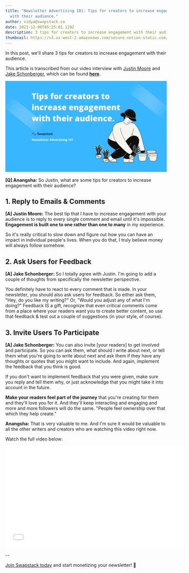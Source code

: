 ```yaml
---
title: "Newsletter Advertising 101: Tips for creators to increase engagement
  with their audience."
author: vidya@swapstack.co
date: 2021-12-06T05:25:01.129Z
description: 3 tips for creators to increase engagement with their audience.
thumbnail: https://s3.us-west-2.amazonaws.com/secure.notion-static.com/20f4adb9-746a-404f-9f93-b0acef637905/Newsletter_Advertising_101.png?X-Amz-Algorithm=AWS4-HMAC-SHA256&X-Amz-Content-Sha256=UNSIGNED-PAYLOAD&X-Amz-Credential=AKIAT73L2G45EIPT3X45%2F20211206%2Fus-west-2%2Fs3%2Faws4_request&X-Amz-Date=20211206T052724Z&X-Amz-Expires=86400&X-Amz-Signature=e295e05f5a07b486f0451a8e7d1e54766264b0d47a8c9535d01730d8784f35df&X-Amz-SignedHeaders=host&response-content-disposition=filename%20%3D%22Newsletter%2520Advertising%2520101.png%22&x-id=GetObject
---
```

In this post, we'll share 3 tips for creators to increase engagement with their audience.

This article is transcribed from our video interview with [Justin Moore](https://www.youtube.com/c/CreatorWizard) and [Jake Schonberger](https://www.linkedin.com/in/jakeschonberger/), which can be found **[here](https://www.youtube.com/watch?v=0L9nYwercfg)**.

![Newsletter Advertising](newsletter-advertising-101.png "Tips for creators to increase engagement")

**\[Q] Anangsha:** So Justin, what are some tips for creators to increase engagement with their audience?

## 1. Reply to Emails & Comments

**\[A] Justin Moore:** The best tip that I have to increase engagement with your audience is to reply to every single comment and email until it's impossible. **Engagement is built one to one rather than one to many** in my experience.

So it's really critical to slow down and figure out how you can have an impact in individual people's lives. When you do that, I truly believe money will always follow somehow.

## 2. Ask Users for Feedback

**\[A] Jake Schonberger:** So I totally agree with Justin. I'm going to add a couple of thoughts from specifically the newsletter perspective.

You definitely have to react to every comment that is made. In your newsletter, you should also ask users for feedback. So either ask them, "Hey, do you like my writing?" Or, "Would you adjust any of what I'm doing?" Feedback IS a gift, recognize that even critical comments come from a place where your readers want you to create better content, so use that feedback & test out a couple of suggestions (in your style, of course).

## 3. Invite Users To Participate

**\[A] Jake Schonberger:** You can also invite \[your readers] to get involved and participate. So you can ask them, what should I write about next, or tell them what you're going to write about next and ask them if they have any thoughts or quotes that you might want to include. And again, implement the feedback that you think is good.

If you don't want to implement feedback that you were given, make sure you reply and tell them why, or just acknowledge that you might take it into account in the future.

**Make your readers feel part of the journey** that you're creating for them and they'll love you for it. And they'll keep interacting and engaging and more and more followers will do the same. "People feel ownership over that which they help create."

**Anangsha:** That is very valuable to me. And I'm sure it would be valuable to all the other writers and creators who are watching this video right now.

Watch the full video below:

<iframe width="560" height="315" src="\[](https://www.youtube.com/embed/0L9nYwercfg)<https://www.youtube.com/embed/0L9nYwercfg>" title="YouTube video player" frameborder="0" allow="accelerometer; autoplay; clipboard-write; encrypted-media; gyroscope; picture-in-picture" allowfullscreen></iframe>

\--[](https://app.swapstack.co/)

[Join Swapstack today](https://app.swapstack.co/) and start monetizing your newsletter! 💌